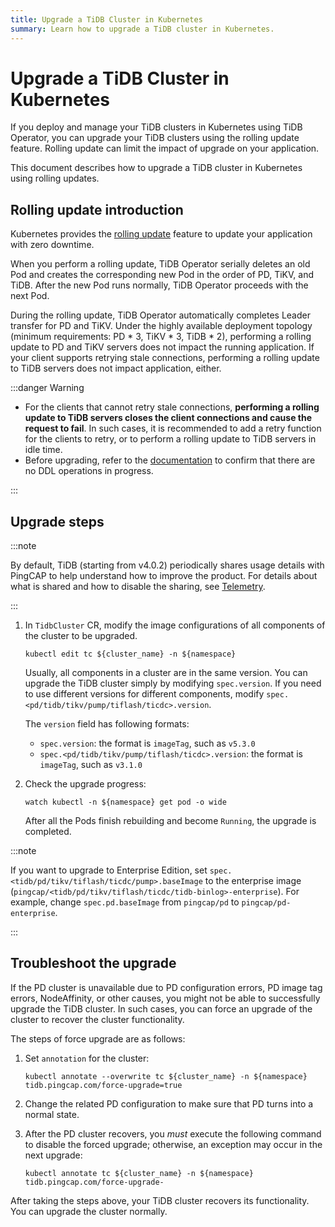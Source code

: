 ```yaml
---
title: Upgrade a TiDB Cluster in Kubernetes
summary: Learn how to upgrade a TiDB cluster in Kubernetes.
---
```


# Upgrade a TiDB Cluster in Kubernetes

If you deploy and manage your TiDB clusters in Kubernetes using TiDB Operator, you can upgrade your TiDB clusters using the rolling update feature. Rolling update can limit the impact of upgrade on your application.

This document describes how to upgrade a TiDB cluster in Kubernetes using rolling updates.

## Rolling update introduction

Kubernetes provides the [rolling update](https://kubernetes.io/docs/tutorials/kubernetes-basics/update/update-intro/) feature to update your application with zero downtime.

When you perform a rolling update, TiDB Operator serially deletes an old Pod and creates the corresponding new Pod in the order of PD, TiKV, and TiDB. After the new Pod runs normally, TiDB Operator proceeds with the next Pod.

During the rolling update, TiDB Operator automatically completes Leader transfer for PD and TiKV. Under the highly available deployment topology (minimum requirements: PD \* 3, TiKV \* 3, TiDB \* 2), performing a rolling update to PD and TiKV servers does not impact the running application. If your client supports retrying stale connections, performing a rolling update to TiDB servers does not impact application, either.

:::danger Warning

- For the clients that cannot retry stale connections, **performing a rolling update to TiDB servers closes the client connections and cause the request to fail**. In such cases, it is recommended to add a retry function for the clients to retry, or to perform a rolling update to TiDB servers in idle time.
- Before upgrading, refer to the [documentation](https://docs.pingcap.com/tidb/stable/sql-statement-admin-show-ddl) to confirm that there are no DDL operations in progress.

:::

## Upgrade steps

:::note

By default, TiDB (starting from v4.0.2) periodically shares usage details with PingCAP to help understand how to improve the product. For details about what is shared and how to disable the sharing, see [Telemetry](https://docs.pingcap.com/tidb/stable/telemetry).

:::

1. In `TidbCluster` CR, modify the image configurations of all components of the cluster to be upgraded.

    ```shell
    kubectl edit tc ${cluster_name} -n ${namespace}
    ```

    Usually, all components in a cluster are in the same version. You can upgrade the TiDB cluster simply by modifying `spec.version`. If you need to use different versions for different components, modify `spec.<pd/tidb/tikv/pump/tiflash/ticdc>.version`.

    The `version` field has following formats:

    - `spec.version`: the format is `imageTag`, such as `v5.3.0`
    - `spec.<pd/tidb/tikv/pump/tiflash/ticdc>.version`: the format is `imageTag`, such as `v3.1.0`

2. Check the upgrade progress:

    ```shell
    watch kubectl -n ${namespace} get pod -o wide
    ```

    After all the Pods finish rebuilding and become `Running`, the upgrade is completed.

:::note

If you want to upgrade to Enterprise Edition, set `spec.<tidb/pd/tikv/tiflash/ticdc/pump>.baseImage` to the enterprise image (`pingcap/<tidb/pd/tikv/tiflash/ticdc/tidb-binlog>-enterprise`).
For example, change `spec.pd.baseImage` from `pingcap/pd` to `pingcap/pd-enterprise`.

:::

## Troubleshoot the upgrade

If the PD cluster is unavailable due to PD configuration errors, PD image tag errors, NodeAffinity, or other causes, you might not be able to successfully upgrade the TiDB cluster. In such cases, you can force an upgrade of the cluster to recover the cluster functionality.

The steps of force upgrade are as follows:

1. Set `annotation` for the cluster:

    ```shell
    kubectl annotate --overwrite tc ${cluster_name} -n ${namespace} tidb.pingcap.com/force-upgrade=true
    ```

2. Change the related PD configuration to make sure that PD turns into a normal state.

3. After the PD cluster recovers, you *must* execute the following command to disable the forced upgrade; otherwise, an exception may occur in the next upgrade:

    ```shell
    kubectl annotate tc ${cluster_name} -n ${namespace} tidb.pingcap.com/force-upgrade-
    ```

After taking the steps above, your TiDB cluster recovers its functionality. You can upgrade the cluster normally.
